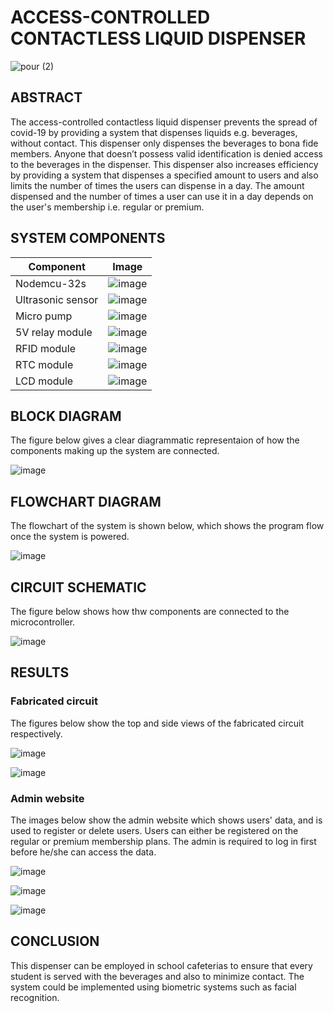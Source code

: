 # ACCESS-CONTROLLED CONTACTLESS LIQUID DISPENSER #

![pour (2)](https://user-images.githubusercontent.com/96857630/152315897-77563ef2-4230-4c42-804d-a10387b5d90d.jpg)


## ABSTRACT ##
The access-controlled contactless liquid dispenser prevents the spread of covid-19 by providing a system that dispenses liquids e.g. beverages, without contact. This dispenser only dispenses the beverages to bona fide members. Anyone that doesn’t possess valid identification is denied access to the beverages in the dispenser. This dispenser also increases efficiency by providing a system that dispenses a specified amount to users and also limits the number of times the users can dispense in a day. The amount dispensed and the number of times a user can use it in a day depends on the user's membership i.e. regular or premium.

## SYSTEM COMPONENTS ##
Component     | Image
------------- | -------------
Nodemcu-32s  | ![image](https://user-images.githubusercontent.com/96857630/152630669-5feaf0a7-669a-46d0-9adc-9d407f35d67b.png)
Ultrasonic sensor  |  ![image](https://user-images.githubusercontent.com/96857630/152630705-16a4d3e8-c59e-495d-b7b0-be8341678737.png) 
Micro pump  |  ![image](https://user-images.githubusercontent.com/96857630/152630731-abd02838-afbb-4f53-93bd-caa93f507f09.png) 
5V relay module |  ![image](https://user-images.githubusercontent.com/96857630/152630746-3850d9c5-58a7-471a-80a7-6e032fb4d034.png)
RFID module  |  ![image](https://user-images.githubusercontent.com/96857630/152630761-67278db7-437a-40c7-9cc9-3b80c3a78a20.png)
RTC module  |  ![image](https://user-images.githubusercontent.com/96857630/152630779-726cec53-72f5-4b9c-a9eb-c88b3c79737b.png)
LCD module  |  ![image](https://user-images.githubusercontent.com/96857630/152630800-55ddd680-6070-47c4-9025-6dabb2e35fd1.png)

## BLOCK DIAGRAM ##
The figure below gives a clear diagrammatic representaion of how the components making up the system are connected.

![image](https://user-images.githubusercontent.com/96857630/152321292-e1de0f70-d5d4-4fda-a2a2-490bd74d38b1.png)

## FLOWCHART DIAGRAM ##
The flowchart of the system is shown below, which shows the program flow once the system is powered.

![image](https://user-images.githubusercontent.com/96857630/152321427-593299c8-ca8c-4600-ac3b-6e6dbaf529b2.png)




## CIRCUIT SCHEMATIC ##
The figure below shows how thw components are connected to the microcontroller.

![image](https://user-images.githubusercontent.com/96857630/152321563-5286e7a3-564b-4fc3-9a64-ddec8f4da5fd.png)

## RESULTS ##
### Fabricated circuit ###
The figures below show the top and side views of the fabricated circuit respectively.
             

 ![image](https://user-images.githubusercontent.com/96857630/152342291-fc9d119f-da30-4b3c-a6cb-e2a52402f220.png)
 
 

 
 ![image](https://user-images.githubusercontent.com/96857630/152342837-43888c3f-7b59-47e3-9a83-4054d1606926.png)
 



### Admin website ###
The images below show the admin website which shows users' data, and is used to register or delete users. Users can either be registered on the regular or premium membership plans. The admin is required to log in first before he/she can access the data.

 ![image](https://user-images.githubusercontent.com/96857630/152342689-727585c1-0edc-4e4f-a8d0-7840ccad9aa1.png)
 
 ![image](https://user-images.githubusercontent.com/96857630/152344950-650cb6f7-c27a-44e1-bd6a-6f6090c2d2f0.png)
 
 ![image](https://user-images.githubusercontent.com/96857630/152630572-5594cdf2-d666-4c8c-948e-d38b7a4b8086.png)




## CONCLUSION ##
 This dispenser can be employed in school cafeterias to ensure that every student is served with the beverages and also to minimize contact. The system could be implemented using biometric systems such as facial recognition.

